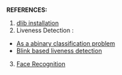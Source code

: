 **REFERENCES:** 

1. [dlib installation](https://www.pyimagesearch.com/2018/01/22/install-dlib-easy-complete-guide/)
2. Liveness Detection : 

  -  [As a abinary classification problem](https://www.pyimagesearch.com/2019/03/11/liveness-detection-with-opencv/)
  -  [Blink based liveness detection](https://towardsdatascience.com/real-time-face-liveness-detection-with-python-keras-and-opencv-c35dc70dafd3)

3. [Face Recognition](https://www.pyimagesearch.com/2018/06/18/face-recognition-with-opencv-python-and-deep-learning/)

